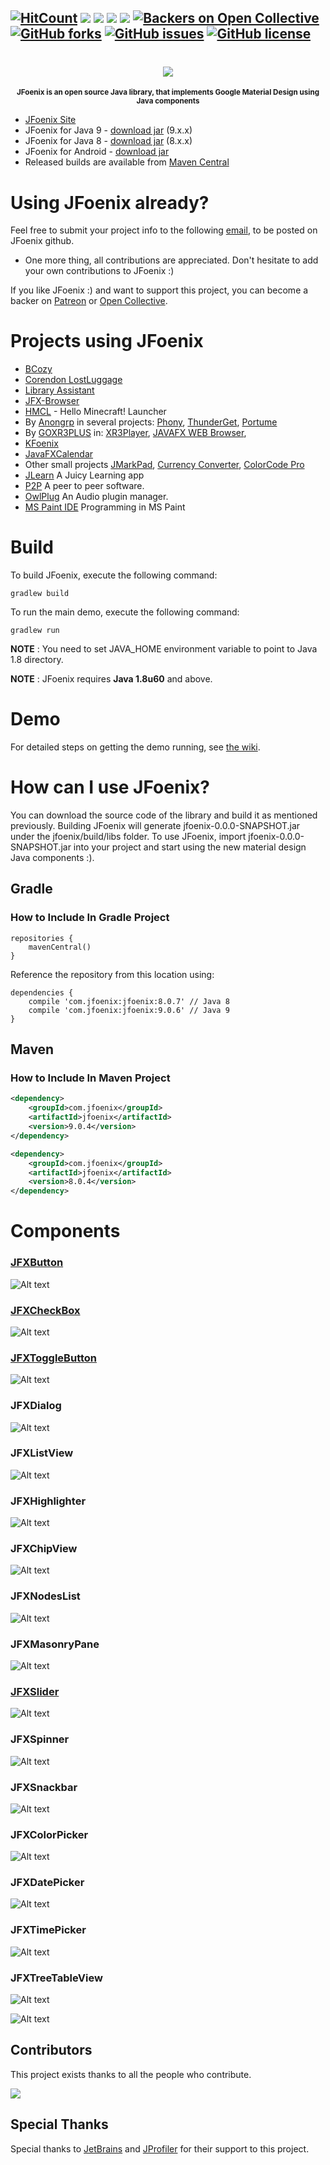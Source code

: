 [![HitCount](http://hits.dwyl.io/jfoenixadmin/JFoenix.svg)](http://hits.dwyl.io/jfoenixadmin/JFoenix)
[![][CircleCI img]][CircleCI]
[![][mavenbadge img]][mavenbadge]
[![][sonardebt img]][sonardebt]
[![][gitter img]][gitter]
[![Backers on Open Collective](https://opencollective.com/JFoenix/backers/badge.svg)](#backers) 
[![GitHub forks](https://img.shields.io/github/forks/jfoenixadmin/JFoenix.svg)](https://github.com/jfoenixadmin/JFoenix/network)
[![GitHub issues](https://img.shields.io/github/issues/jfoenixadmin/JFoenix.svg)](https://github.com/jfoenixadmin/JFoenix/issues)
[![GitHub license](https://img.shields.io/github/license/jfoenixadmin/JFoenix.svg)](https://github.com/jfoenixadmin/JFoenix/blob/master/LICENSE)
---

<h1 align="center">
    <img src="http://www.jfoenix.com/img/logo-JFX.png">
</h1>
<p align="center">
<sup>
<b>JFoenix is an open source Java library, that implements Google Material Design using Java components</b>
</sup>
</p>

* [JFoenix Site](http://www.jfoenix.com)
* JFoenix for Java 9 - [download jar](https://search.maven.org/remotecontent?filepath=com/jfoenix/jfoenix/9.0.6/jfoenix-9.0.6.jar) (9.x.x)
* JFoenix for Java 8 - [download jar](https://search.maven.org/remotecontent?filepath=com/jfoenix/jfoenix/8.0.7/jfoenix-8.0.7.jar) (8.x.x)
* JFoenix for Android - [download jar](https://search.maven.org/remotecontent?filepath=com/jfoenix/jfoenix/8.0.7/jfoenix-8.0.7-retrolambda.jar)
* Released builds are available from [Maven Central](http://search.maven.org/#search%7Cga%7C1%7CJFoenix)

# Using JFoenix already?
Feel free to submit your project info to the following <a href="mailto:developers@jfoenix.com" target="_top">email</a>, to be posted on JFoenix github.
* One more thing, all contributions are appreciated. Don't hesitate to add your own contributions to JFoenix :)

If you like JFoenix :) and want to support this project, you can become a backer on <a href="https://www.patreon.com/shadishaheen">Patreon</a> or <a href="https://opencollective.com/jfoenix">Open Collective</a>.

# Projects using JFoenix
* <a href="http://bcozy.org">BCozy</a>
* <a href="https://github.com/ThijsZijdel/Corendon-LostLuggage">Corendon LostLuggage</a>
* <a href="https://github.com/afsalashyana/Library-Assistant">Library Assistant</a>
* <a href="https://github.com/badarshahzad/Jfx-Browser">JFX-Browser</a>
* <a href="https://github.com/huanghongxun/HMCL">HMCL</a> - Hello Minecraft! Launcher 
* By <a href="https://github.com/anongrp">Anongrp</a> in several projects: 
<a href="https://github.com/anongrp/Phony">Phony</a>,
<a href="https://github.com/anongrp/ThunderGet">ThunderGet</a>,
<a href="https://github.com/anongrp/Portume">Portume</a>
* By <a href="https://github.com/goxr3plus">GOXR3PLUS</a> in:
<a href="https://github.com/goxr3plus/XR3Player">XR3Player</a>,
<a href="https://github.com/goxr3plus/JavaFX-Web-Browser">JAVAFX WEB Browser</a>,
* <a href="https://github.com/bkenn/KFoenix">KFoenix</a>
* <a href="https://github.com/SeynalKim/JavaFXCalendar">JavaFXCalendar</a>
* Other small projects <a href="https://github.com/mayuso/JMarkPad">JMarkPad</a>,
<a href="https://github.com/naeemkhan12/CurrencyConverter.git">Currency Converter</a>,
<a href="https://github.com/Anikeshpatel/ColorCode-Pro">ColorCode Pro</a>
* <a href="https://bitbucket.org/NiNi94/oop16-jlearn/src/master/">JLearn</a> A Juicy Learning app
* <a href="https://github.com/rohan23chhabra/p2p">P2P</a> A peer to peer software.
* <a href="https://github.com/DropSnorz/OwlPlug">OwlPlug</a> An Audio plugin manager.
* <a href="https://github.com/RubbaBoy/MSPaintIDE">MS Paint IDE</a> Programming in MS Paint

# Build
To build JFoenix, execute the following command:

    gradlew build

To run the main demo, execute the following command:

    gradlew run

**NOTE** : You need to set JAVA_HOME environment variable to point to Java 1.8 directory.

**NOTE** : JFoenix requires **Java 1.8u60** and above.

# Demo
For detailed steps on getting the demo running, see [the wiki].

# How can I use JFoenix?
You can download the source code of the library and build it as mentioned previously. Building JFoenix will generate jfoenix-0.0.0-SNAPSHOT.jar under the jfoenix/build/libs folder. To use JFoenix, import jfoenix-0.0.0-SNAPSHOT.jar into your project and start using the new material design Java components :).

## Gradle
### How to Include In Gradle Project
```
repositories {
    mavenCentral()
}
```
Reference the repository from this location using:
```
dependencies {
    compile 'com.jfoenix:jfoenix:8.0.7' // Java 8
    compile 'com.jfoenix:jfoenix:9.0.6' // Java 9
}
```

## Maven
### How to Include In Maven Project
```xml
<dependency>
    <groupId>com.jfoenix</groupId>
    <artifactId>jfoenix</artifactId>
    <version>9.0.4</version>
</dependency>

<dependency>
    <groupId>com.jfoenix</groupId>
    <artifactId>jfoenix</artifactId>
    <version>8.0.4</version>
</dependency>
```
# Components
### [JFXButton](https://github.com/jfoenixadmin/JFoenix/wiki/Button)

![Alt text](http://jfoenix.com/gif/button.gif "Button Demo")

### [JFXCheckBox](https://github.com/jfoenixadmin/JFoenix/wiki/Checkbox)

![Alt text](http://jfoenix.com/gif/checkbox.gif "Check Box Demo")

### [JFXToggleButton](https://github.com/jfoenixadmin/JFoenix/wiki/Toggle-Button)

![Alt text](http://jfoenix.com/gif/toggle-button.gif "Toggle Button Demo")

### JFXDialog
![Alt text](http://jfoenix.com/gif/dialog.gif "Dialog Demo")

### JFXListView
![Alt text](http://jfoenix.com/gif/listview.gif "List View Demo")

### JFXHighlighter
![Alt text](http://jfoenix.com/gif/highlighter.gif "Highlighter")

### JFXChipView
![Alt text](http://jfoenix.com/gif/chipview.gif "Chip View")

### JFXNodesList
![Alt text](http://jfoenix.com/gif/nodes-list.gif "Nodes List Demo")

### JFXMasonryPane
![Alt text](http://jfoenix.com/gif/masonry.gif "Masonry Demo")

### [JFXSlider](https://github.com/jfoenixadmin/JFoenix/wiki/Slider)
![Alt text](http://jfoenix.com/gif/slider.gif "Slider Demo")

### JFXSpinner
![Alt text](http://jfoenix.com/gif/spinner.gif "Spinner Demo")

### JFXSnackbar
![Alt text](http://jfoenix.com/gif/icons-snackbar.gif "Icons-Snackbar Demo")

### JFXColorPicker
![Alt text](http://jfoenix.com/gif/colorpicker-beta.gif "Color Picker Demo")

### JFXDatePicker
![Alt text](http://jfoenix.com/gif/datepicker.gif "Date Picker Demo")

### JFXTimePicker
![Alt text](http://jfoenix.com/gif/timepicker.gif "Time Picker Demo")

### JFXTreeTableView
![Alt text](http://jfoenix.com/gif/treetableview.gif "Tree Table View")

![Alt text](http://jfoenix.com/gif/grouping.gif "Grouping Demo")


[mavenbadge]:https://search.maven.org/search?q=g:com.jfoenix%20AND%20a:jfoenix&core=gav
[mavenbadge img]:https://maven-badges.herokuapp.com/maven-central/com.jfoenix/jfoenix/badge.svg

[sonar]:https://sonarqube.com/dashboard?id=com.jfoenix%3Ajfoenix-root
[sonar img]:https://sonarqube.com/api/badges/gate?key=com.jfoenix:jfoenix-root

[sonardebt]:https://sonarqube.com/dashboard?id=com.jfoenix%3Ajfoenix-root
[sonardebt img]:https://sonarqube.com/api/badges/measure?key=com.jfoenix:jfoenix-root&metric=sqale_debt_ratio

[CircleCI]:https://circleci.com/gh/jfoenixadmin/JFoenix/tree/master
[CircleCI img]:https://circleci.com/gh/jfoenixadmin/JFoenix/tree/master.svg?style=shield

[gitter]:https://gitter.im/JFoenix/Lobby?utm_source=badge&utm_medium=badge&utm_campaign=pr-badge&utm_content=badge
[gitter img]:https://badges.gitter.im/JFoenix/Lobby.svg

[the wiki]: https://github.com/jfoenixadmin/JFoenix/wiki#trying-the-demo

## Contributors

This project exists thanks to all the people who contribute.

<a href="https://github.com/jfoenixadmin/JFoenix/contributors"><img src="https://opencollective.com/JFoenix/contributors.svg?width=890&button=false" /></a>


## Special Thanks

Special thanks to <a href="https://www.jetbrains.com">JetBrains</a> and <a href="https://www.ej-technologies.com/products/jprofiler/overview.html">JProfiler</a> for their support to this project.

